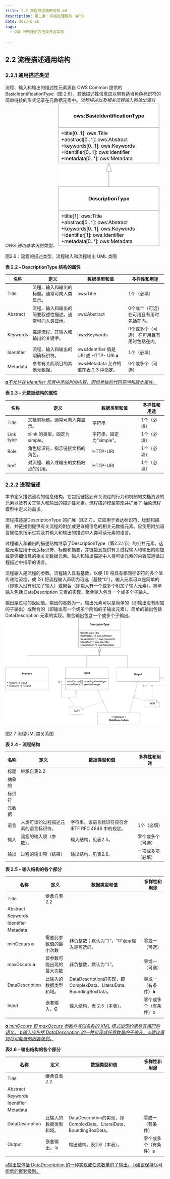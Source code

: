 ```yaml
---
title: 2.2 流程描述通用结构.md
description: 第二章：网络处理服务（WPS）
date: 2023-6-26
tags:
  - OGC WPS理论方法及开发实践

---
```


## 2.2 流程描述通用结构

### 2.2.1 通用描述类型

流程、输入和输出的描述性元素源自 OWS Common 提供的 BasicIdentificationType（图 2.6）。其他描述性信息应以带有适当角色标识符的简单链接的形式记录在元数据元素中。*流程描述以及相关流程输入和输出源自 OWS 通用基本识别类型。*
![](img/2.2流程描述通用结构/img-2023-06-26-17-16-38.png)

图2.6：流程的描述类型、流程输入和流程输出 UML 类图



**表 2.2 – DescriptionType 结构的属性**

| 名称       | 定义                                                 | 数据类型和值                               | 多样性和用途                               |
| ---------- | ---------------------------------------------------- | ------------------------------------------ | ------------------------------------------ |
| Title      | 流程、输入和输出的标题。通常可向人类显示。           | ows:Title                                  | 1个（必填）                                |
| Abstract   | 流程、输入和输出的简要叙述性描述。通常可向人类显示。 | ows:Abstract                               | 0个或个（可选） 在可用且有用时包括在内。   |
| Keywords   | 描述流程、其输入和输出的关键字。                     | ows:Keywords                               | 0个或多个（可选） 在可用且有用时包括在内。 |
| Identifier | 流程、输入和输出的明确标识符。                       | ows:Identifier 值是 URI 或 HTTP- URI **a** | 1个（必填）                                |
| Metadata   | 参考有关此项目的其他元数据。                         | ows:Metadata 允许的值在表 2.3 中指定。     | 0个或多个（可选）                          |

<u>***a**不允许在 Identifier 元素中添加附加内容，例如单独的代码空间和版本属性。*</u>



**表 2.3 – 元数据结构的属性**

| 名称      | 定义                                 | 数据类型和值             | 多样性和用途 |
| --------- | ------------------------------------ | ------------------------ | ------------ |
| Title     | 文档的标题。通常可向人类显示。       | 字符串                   | 1个（必填）  |
| Link type | xlink 的类型，固定为 simple。        | 字符串，固定为“simple”。 | 1个（必填）  |
| Role      | 角色标识符，指示链接文档的角色。     | HTTP-URI                 | 1个（必填）  |
| href      | 对流程、输入或输出的文档站点的引用。 | HTTP-URI                 | 1个（必填）  |

### 2.2.2 进程描述

本节定义描述流程的信息结构。它包括链接到有关流程的行为和机制的文档资源的元素以及有关其输入和输出的描述性元素。流程描述模型实现并扩展了 抽象流程模型中定义的需求。

流程描述是DescriptionType 的扩展（图2.7）。它应用于表达标识符、标题和摘要，并链接到提供有关流程的附加或更详细信息的相关元数据元素。应使用附加语言属性来指示过程及其输入和输出的描述中人类可读元素的语言。

过程输入和输出的描述结构继承了DescriptionType（第2.2.1节）的公共元素。这些元素应用于表达标识符、标题和摘要，并链接到提供有关过程输入和输出的附加或更详细信息的相关元数据元素。输入和输出描述中人类可读元素的内容应遵循过程描述中指示的语言。

流程输入是流程的参数。流程输入具有基数，以便 (1) 将具有相同标识符的多个值传递给流程，或 (2) 将流程输入声明为可选（基数“0”）。输入元素可以是简单的（即输入没有附加子输入）或聚合（即输入有一个或多个附加子输入元素）。简单输入包括 DataDescription 元素的实现。聚合输入包含一个或多个子输入。

输出是过程的返回值。输出的基数为一。输出元素可以是简单的（即输出没有附加的子输出）或聚合的（即输出有一个或多个附加的子输出元素）。简单的输出包括 DataDescription 元素的实现。聚合输出包含一个或多个子输出。
![](img/2.2流程描述通用结构/img-2023-06-26-17-23-41.png)

图2.7 流程UML类关系图

**表 2.4 – 流程结构**

| 名称   | 定义                                 | 数据类型和值                                        | 多样性和用途       |
| ------ | ------------------------------------ | --------------------------------------------------- | ------------------ |
| 标题   | 继承自表2.2                          |                                                     |                    |
| 抽象的 |                                      |                                                     |                    |
| 标识符 |                                      |                                                     |                    |
| 元数据 |                                      |                                                     |                    |
| 语言   | 人类可读的过程描述元素的语言标识符。 | 字符串。该语言标识符应符合 IETF RFC 4646 中的规定。 | 1个（必填）        |
| 输入   | 流程的输入项（参数）。               | 输入结构，见表2.5。                                 | 零个或多个（可选） |
| 输出   | 过程的输出项（结果）                 | 输出结构，见表2.6。                                 | 一项或多项（必填） |

**表 2.5 – 输入结构的各个部分**

| 名称            | 定义                     | 数据类型和值                                                 | 多样性和用途          |
| --------------- | ------------------------ | ------------------------------------------------------------ | --------------------- |
| Title           | 继承自表2.2              |                                                              |                       |
| Abstract        |                          |                                                              |                       |
| Keywords        |                          |                                                              |                       |
| Identifier      |                          |                                                              |                       |
| Metadata        |                          |                                                              |                       |
| minOccurs **a** | 需要此参数值的最小次数   | 非负整数；默认为“1”，“0”表示输入是可选的。                   | 零或一 （可选）       |
| maxOccurs **a** | 该参数可能出现的最大次数 | 非负整数，默认为“1”。                                        | 零或一 （可选）       |
| DataDescription | 此输入的数据类型和域。   | DataDescription的实现，即ComplexData、LiteralData、BoundingBoxData。 | 零或一（有条件）**b** |
| Input           | 嵌套输入。**C**          | 输入结构，表 2.5（本表）。                                   | 零个或多个（有条件）b |
|                 |                          |                                                              |                       |

*<u>**a** minOccurs 和 maxOccurs 参数与类似名称的 XML 模式出现约束具有相同的语义。 b输入应包括 DataDescription 的一种实现或任意数量的子输入。 **c**建议保持尽可能低的嵌套级别。</u>*

**表2.6 – 输出结构的各个部分**

| 名称            | 定义                   | 数据类型和值                                                 | 多样性和用途          |
| --------------- | ---------------------- | ------------------------------------------------------------ | --------------------- |
| Title           | 继承自表2.2            |                                                              |                       |
| Abstract        |                        |                                                              |                       |
| Keywords        |                        |                                                              |                       |
| Identifier      |                        |                                                              |                       |
| Metadata        |                        |                                                              |                       |
| DataDescription | 此输入的数据类型和域。 | DataDescription的实现，即ComplexData、LiteralData、BoundingBoxData。 | 零或一（有条件）      |
| Output          | 嵌套输出。 b           | 输出结构，表2.6（本表）。                                    | 零个或多个（有条件）a |
|                 |                        |                                                              |                       |

<u>a输出应包括 DataDescription 的一种实现或任意数量的子输出。 b建议保持尽可能低的嵌套级别。</u>